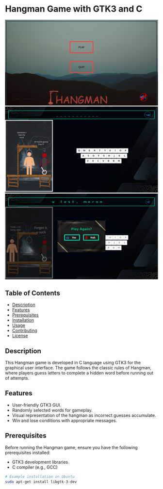 # Hangman Game with GTK3 and C

![Menu Layout](/docs/img/menu.png?raw=true 'Menu Layout')
![Main Layout](/docs/img/main.png?raw=true 'Main Layout')
![Pop UP Layout](/docs/img/pop-up.png?raw=true 'Pop Up Layout')

## Table of Contents

- [Description](#description)
- [Features](#features)
- [Prerequisites](#prerequisites)
- [Installation](#installation)
- [Usage](#usage)
- [Contributing](#contributing)
- [License](#license)

## Description

This Hangman game is developed in C language using GTK3 for the graphical user interface. The game follows the classic rules of Hangman, where players guess letters to complete a hidden word before running out of attempts.

## Features

- User-friendly GTK3 GUI.
- Randomly selected words for gameplay.
- Visual representation of the hangman as incorrect guesses accumulate.
- Win and lose conditions with appropriate messages.

## Prerequisites

Before running the Hangman game, ensure you have the following prerequisites installed:

- GTK3 development libraries
- C compiler (e.g., GCC)

```bash
# Example installation on Ubuntu
sudo apt-get install libgtk-3-dev
```
